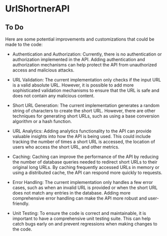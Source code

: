 # UrlShortnerAPI

## To Do

Here are some potential improvements and customizations that could be made to the code:

- Authentication and Authorization: Currently, there is no authentication or authorization implemented in the API. Adding authentication and authorization mechanisms can help protect the API from unauthorized access and malicious attacks.

- URL Validation: The current implementation only checks if the input URL is a valid absolute URL. However, it is possible to add more sophisticated validation mechanisms to ensure that the URL is safe and does not contain any malicious content.

- Short URL Generation: The current implementation generates a random string of characters to create the short URL. However, there are other techniques for generating short URLs, such as using a base conversion algorithm or a hash function.

- URL Analytics: Adding analytics functionality to the API can provide valuable insights into how the API is being used. This could include tracking the number of times a short URL is accessed, the location of users who access the short URL, and other metrics.

- Caching: Caching can improve the performance of the API by reducing the number of database queries needed to redirect short URLs to their original long URLs. By caching frequently accessed URLs in memory or using a distributed cache, the API can respond more quickly to requests.

- Error Handling: The current implementation only handles a few error cases, such as when an invalid URL is provided or when the short URL does not match any entries in the database. Adding more comprehensive error handling can make the API more robust and user-friendly.

- Unit Testing: To ensure the code is correct and maintainable, it is important to have a comprehensive unit testing suite. This can help catch bugs early on and prevent regressions when making changes to the code.
